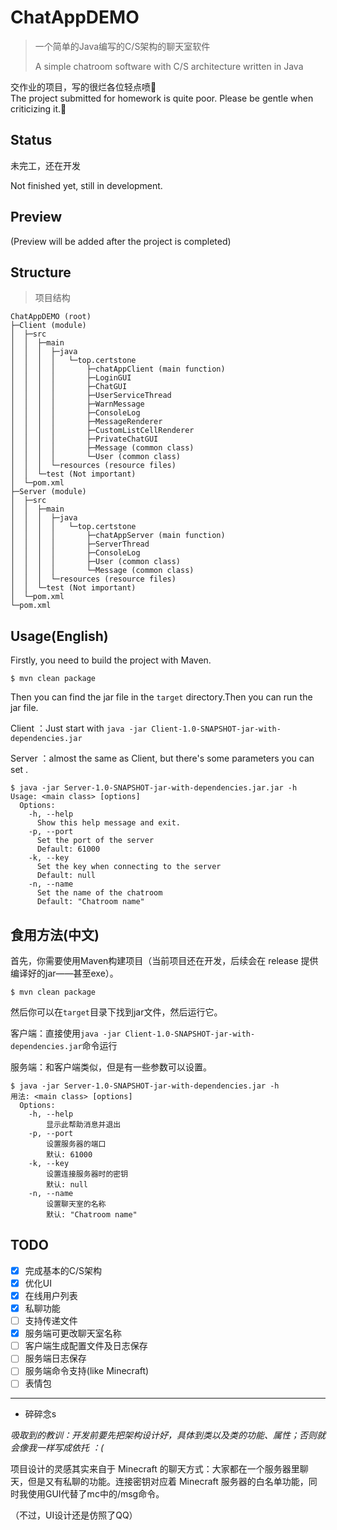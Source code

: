 # ChatAppDEMO

> 一个简单的Java编写的C/S架构的聊天室软件
> 
> A simple chatroom software with C/S architecture written in Java
> 
交作业的项目，写的很烂各位轻点喷🥲   
The project submitted for homework is quite poor. Please be gentle when criticizing it.🥲



## Status

未完工，还在开发

Not finished yet, still in development.



## Preview

(Preview will be added after the project is completed)



## Structure
> 项目结构
> 
```
ChatAppDEMO (root)
├─Client (module)
│  ├─src
│  │  ├─main
│  │  │  ├─java
│  │  │  │   └─top.certstone
│  │  │  │       ├─chatAppClient (main function)
│  │  │  │       ├─LoginGUI
│  │  │  │       ├─ChatGUI
│  │  │  │       ├─UserServiceThread
│  │  │  │       ├─WarnMessage
│  │  │  │       ├─ConsoleLog
│  │  │  │       ├─MessageRenderer
│  │  │  │       ├─CustomListCellRenderer
│  │  │  │       ├─PrivateChatGUI
│  │  │  │       ├─Message (common class)
│  │  │  │       └─User (common class)
│  │  │  └─resources (resource files)
│  │  └─test (Not important)
│  └─pom.xml
├─Server (module)
│  ├─src
│  │  ├─main
│  │  │  ├─java
│  │  │  │   └─top.certstone
│  │  │  │       ├─chatAppServer (main function)
│  │  │  │       ├─ServerThread
│  │  │  │       ├─ConsoleLog
│  │  │  │       ├─User (common class)
│  │  │  │       └─Message (common class)
│  │  │  └─resources (resource files)
│  │  └─test (Not important)
│  └─pom.xml
└─pom.xml
```



## Usage(English)

Firstly, you need to build the project with Maven.

```
$ mvn clean package
```

Then you can find the jar file in the `target` directory.Then you can run the jar file.

Client ：Just start with `java -jar Client-1.0-SNAPSHOT-jar-with-dependencies.jar`

Server ：almost the same as Client, but there's some parameters you can set .

```
$ java -jar Server-1.0-SNAPSHOT-jar-with-dependencies.jar.jar -h
Usage: <main class> [options]
  Options:
    -h, --help
      Show this help message and exit.
    -p, --port
      Set the port of the server
      Default: 61000
    -k, --key
      Set the key when connecting to the server
      Default: null
    -n, --name
      Set the name of the chatroom
      Default: "Chatroom name"
```



## 食用方法(中文)

首先，你需要使用Maven构建项目（当前项目还在开发，后续会在 release 提供编译好的jar——甚至exe）。

```
$ mvn clean package
```

然后你可以在`target`目录下找到jar文件，然后运行它。

客户端：直接使用`java -jar Client-1.0-SNAPSHOT-jar-with-dependencies.jar`命令运行

服务端：和客户端类似，但是有一些参数可以设置。

```
$ java -jar Server-1.0-SNAPSHOT-jar-with-dependencies.jar -h
用法: <main class> [options]
  Options:
    -h, --help
        显示此帮助消息并退出
    -p, --port
        设置服务器的端口
        默认: 61000
    -k, --key
        设置连接服务器时的密钥
        默认: null
    -n, --name
        设置聊天室的名称
        默认: "Chatroom name"
```



## TODO

- [x] 完成基本的C/S架构
- [x] 优化UI
- [x] 在线用户列表
- [x] 私聊功能
- [ ] 支持传递文件
- [x] 服务端可更改聊天室名称
- [ ] 客户端生成配置文件及日志保存
- [ ] 服务端日志保存
- [ ] 服务端命令支持(like Minecraft)
- [ ] 表情包

---

- 碎碎念s

*吸取到的教训：开发前要先把架构设计好，具体到类以及类的功能、属性；否则就会像我一样写成依托 ：(*

项目设计的灵感其实来自于 Minecraft 的聊天方式：大家都在一个服务器里聊天，但是又有私聊的功能。连接密钥对应着 Minecraft 服务器的白名单功能，同时我使用GUI代替了mc中的/msg命令。

（不过，UI设计还是仿照了QQ）